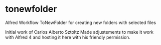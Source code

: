 # tonewfolder
Alfred Workflow ToNewFolder for creating new folders with selected files

Initial work of Carlos Alberto Sztoltz
Made adjustements to make it work with Alfred 4 and hosting it here with his friendly permission. 